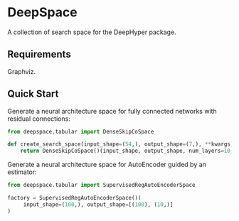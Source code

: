 # DeepSpace

A collection of search space for the DeepHyper package.

## Requirements

Graphviz.

## Quick Start

Generate a neural architecture space for fully connected networks with residual connections:

```python
from deepspace.tabular import DenseSkipCoSpace

def create_search_space(input_shape=(54,), output_shape=(7,), **kwargs)
    return DenseSkipCoSpace()(input_shape, output_shape, num_layers=10, dropout=0.0)
```

Generate a neural architecture space for AutoEncoder guided by an estimator:

```python
from deepspace.tabular import SupervisedRegAutoEncoderSpace

factory = SupervisedRegAutoEncoderSpace()(
     input_shape=(100,), output_shape=[(100), (10,)]
)
```

